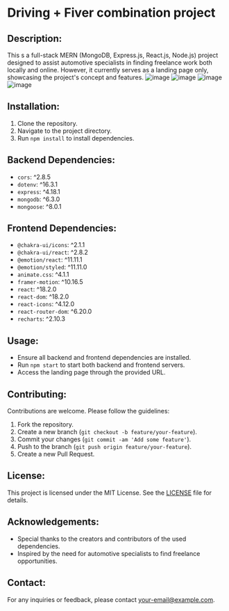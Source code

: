# Driving + Fiver combination project

## Description:
This s a full-stack MERN (MongoDB, Express.js, React.js, Node.js) project designed to assist automotive specialists in finding freelance work both locally and online. However, it currently serves as a landing page only, showcasing the project's concept and features.
![image](https://github.com/AdminForIinRange/MERN-DrivingInstructors/assets/91888685/5cf0500f-aa40-4ad0-814a-2f6c9d83c2c6)
![image](https://github.com/AdminForIinRange/MERN-DrivingInstructors/assets/91888685/7326422f-e74a-4316-8141-a959734d7174)
![image](https://github.com/AdminForIinRange/MERN-DrivingInstructors/assets/91888685/f33bd775-c73f-4ed1-83a9-dba30741e37d)
![image](https://github.com/AdminForIinRange/MERN-DrivingInstructors/assets/91888685/3772d3fc-03dd-4625-9311-d786b60af5a1)

## Installation:
1. Clone the repository.
2. Navigate to the project directory.
3. Run `npm install` to install dependencies.

## Backend Dependencies:
- `cors`: ^2.8.5
- `dotenv`: ^16.3.1
- `express`: ^4.18.1
- `mongodb`: ^6.3.0
- `mongoose`: ^8.0.1

## Frontend Dependencies:
- `@chakra-ui/icons`: ^2.1.1
- `@chakra-ui/react`: ^2.8.2
- `@emotion/react`: ^11.11.1
- `@emotion/styled`: ^11.11.0
- `animate.css`: ^4.1.1
- `framer-motion`: ^10.16.5
- `react`: ^18.2.0
- `react-dom`: ^18.2.0
- `react-icons`: ^4.12.0
- `react-router-dom`: ^6.20.0
- `recharts`: ^2.10.3

## Usage:
- Ensure all backend and frontend dependencies are installed.
- Run `npm start` to start both backend and frontend servers.
- Access the landing page through the provided URL.

## Contributing:
Contributions are welcome. Please follow the guidelines:
1. Fork the repository.
2. Create a new branch (`git checkout -b feature/your-feature`).
3. Commit your changes (`git commit -am 'Add some feature'`).
4. Push to the branch (`git push origin feature/your-feature`).
5. Create a new Pull Request.

## License:
This project is licensed under the MIT License. See the [LICENSE](LICENSE) file for details.

## Acknowledgements:
- Special thanks to the creators and contributors of the used dependencies.
- Inspired by the need for automotive specialists to find freelance opportunities.

## Contact:
For any inquiries or feedback, please contact [your-email@example.com](mailto:your-email@example.com).
